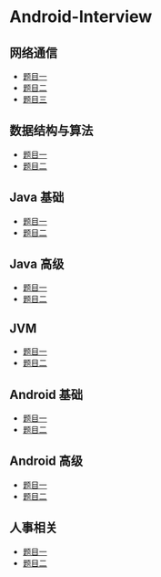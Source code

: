 # Android-Interview

## 网络通信

- [题目一]()
- [题目二]()
- [题目三]()

## 数据结构与算法

- [题目一]()
- [题目二]()

## Java 基础

- [题目一]()
- [题目二]()

## Java 高级

- [题目一]()
- [题目二]()

## JVM

- [题目一]()
- [题目二]()

## Android 基础

- [题目一]()
- [题目二]()

## Android 高级

- [题目一]()
- [题目二]()

## 人事相关

- [题目一]()
- [题目二]()